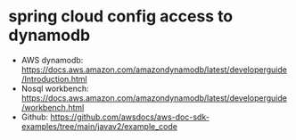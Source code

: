 # spring cloud config access to dynamodb
- AWS dynamodb: https://docs.aws.amazon.com/amazondynamodb/latest/developerguide/Introduction.html
- Nosql workbench: https://docs.aws.amazon.com/amazondynamodb/latest/developerguide/workbench.html
- Github: https://github.com/awsdocs/aws-doc-sdk-examples/tree/main/javav2/example_code
